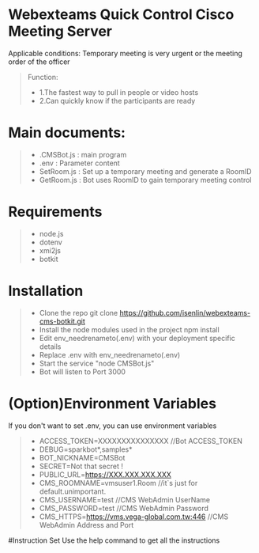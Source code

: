 # Webexteams Quick Control Cisco Meeting Server

Applicable conditions: Temporary meeting is very urgent or the meeting order of the officer
>Function: 
>* 1.The fastest way to pull in people or video hosts
>* 2.Can quickly know if the participants are ready

# Main documents:
>* .CMSBot.js : main program
>* .env : Parameter content
>* SetRoom.js : Set up a temporary meeting and generate a RoomID
>* GetRoom.js : Bot uses RoomID to gain temporary meeting control

# Requirements
>* node.js
>* dotenv
>* xmi2js
>* botkit

# Installation
>* Clone the repo git clone https://github.com/isenlin/webexteams-cms-botkit.git
>* Install the node modules used in the project npm install
>* Edit env_needrenameto(.env) with your deployment specific details
>* Replace .env with env_needrenameto(.env)
>* Start the service "node CMSBot.js"
>* Bot will listen to Port 3000

# (Option)Environment Variables
If you don't want to set .env, you can use environment variables
>* ACCESS_TOKEN=XXXXXXXXXXXXXXX  //Bot ACCESS_TOKEN
>* DEBUG=sparkbot*,samples*
>* BOT_NICKNAME=CMSBot
>* SECRET=Not that secret !
>* PUBLIC_URL=https://XXX.XXX.XXX.XXX
>* CMS_ROOMNAME=vmsuser1.Room  //it`s just for default.unimportant.
>* CMS_USERNAME=test  //CMS WebAdmin UserName
>* CMS_PASSWORD=test  //CMS WebAdmin Password
>* CMS_HTTPS=https://vms.vega-global.com.tw:446   //CMS WebAdmin Address and Port

#Instruction Set
Use the help command to get all the instructions

